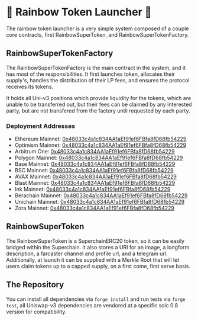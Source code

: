 # 🌈 Rainbow Token Launcher 🌈

The rainbow token launcher is a very simple system composed of a couple core contracts, first RainbowSuperToken, and RainbowSuperTokenFactory.

## RainbowSuperTokenFactory

The RainbowSuperTokenFactory is the main contract in the system, and it has most of the responsibilities. It first launches token, allocates their supply's, handles the distribution of their LP fees, and ensures the protocol receives its tokens.

It holds all Uni-v3 positions which provide liquidity for the tokens, which are unable to be transferred out, but their fees can be claimed by any interested party, but are not transfered from the factory until requested by each party.

### Deployment Addresses
- Ethereum Mainnet: [0x48033c4a1c834AA1aEf91ef6FBfa8fD68fb54229](https://etherscan.io/address/0x48033c4a1c834AA1aEf91ef6FBfa8fD68fb54229)
- Optimism Mainnet: [0x48033c4a1c834AA1aEf91ef6FBfa8fD68fb54229](https://optimistic.etherscan.io/address/0x48033c4a1c834AA1aEf91ef6FBfa8fD68fb54229)
- Arbitrum One: [0x48033c4a1c834AA1aEf91ef6FBfa8fD68fb54229](https://arbiscan.io/address/0x48033c4a1c834AA1aEf91ef6FBfa8fD68fb54229)
- Polygon Mainnet: [0x48033c4a1c834AA1aEf91ef6FBfa8fD68fb54229](https://polygonscan.com/address/0x48033c4a1c834AA1aEf91ef6FBfa8fD68fb54229)
- Base Mainnet: [0x48033c4a1c834AA1aEf91ef6FBfa8fD68fb54229](https://basescan.org/address/0x48033c4a1c834AA1aEf91ef6FBfa8fD68fb54229)
- BSC Mainnet: [0x48033c4a1c834AA1aEf91ef6FBfa8fD68fb54229](https://bscscan.com/address/0x48033c4a1c834AA1aEf91ef6FBfa8fD68fb54229)
- AVAX Mainnet: [0x48033c4a1c834AA1aEf91ef6FBfa8fD68fb54229](https://snowtrace.io/address/0x48033c4a1c834AA1aEf91ef6FBfa8fD68fb54229)
- Blast Mainnet: [0x48033c4a1c834AA1aEf91ef6FBfa8fD68fb54229](https://blastscan.io/address/0x48033c4a1c834AA1aEf91ef6FBfa8fD68fb54229)
- Ink Mainnet: [0x48033c4a1c834AA1aEf91ef6FBfa8fD68fb54229](https://explorer.inkonchain.com/address/0x48033c4a1c834AA1aEf91ef6FBfa8fD68fb54229)
- Berachain Mainnet: [0x48033c4a1c834AA1aEf91ef6FBfa8fD68fb54229](https://berascan.com/address/0x48033c4a1c834AA1aEf91ef6FBfa8fD68fb54229)
- Unichain Mainnet: [0x48033c4a1c834AA1aEf91ef6FBfa8fD68fb54229](https://unichain.blockscout.com/address/0x48033c4a1c834AA1aEf91ef6FBfa8fD68fb54229)
- Zora Mainnet: [0x48033c4a1c834AA1aEf91ef6FBfa8fD68fb54229](https://explorer.zora.energy/address/0x48033c4a1c834AA1aEf91ef6FBfa8fD68fb54229)

## RainbowSuperToken

The RainbowSuperToken is a SuperchainERC20 token, so it can be easily bridged within the Superchain. It also stores a URI for an image, a longform description, a farcaster channel and profile url, and a telegram url. Additionally, at launch it can be supplied with a Merkle Root that will let users claim tokens up to a capped supply, on a first come, first serve basis. 

## The Repository

You can install all dependencies via `forge install` and run tests via `forge test`, all Uniswap-v3 dependencies are vendored at a specific solc 0.8 version for compatibility.
